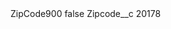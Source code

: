 <?xml version="1.0" encoding="UTF-8"?>
<CustomMetadata xmlns="http://soap.sforce.com/2006/04/metadata" xmlns:xsi="http://www.w3.org/2001/XMLSchema-instance" xmlns:xsd="http://www.w3.org/2001/XMLSchema">
    <label>ZipCode900</label>
    <protected>false</protected>
    <values>
        <field>Zipcode__c</field>
        <value xsi:type="xsd:string">20178</value>
    </values>
</CustomMetadata>
